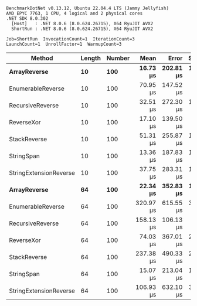 ```

BenchmarkDotNet v0.13.12, Ubuntu 22.04.4 LTS (Jammy Jellyfish)
AMD EPYC 7763, 1 CPU, 4 logical and 2 physical cores
.NET SDK 8.0.302
  [Host]   : .NET 8.0.6 (8.0.624.26715), X64 RyuJIT AVX2
  ShortRun : .NET 8.0.6 (8.0.624.26715), X64 RyuJIT AVX2

Job=ShortRun  InvocationCount=1  IterationCount=3  
LaunchCount=1  UnrollFactor=1  WarmupCount=3  

```
| Method                 | Length | Number | Mean      | Error     | StdDev    | Median     | Min        | Max       | Allocated |
|----------------------- |------- |------- |----------:|----------:|----------:|-----------:|-----------:|----------:|----------:|
| **ArrayReverse**           | **10**     | **100**    |  **16.73 μs** | **202.81 μs** | **11.117 μs** |  **10.520 μs** |  **10.109 μs** |  **29.57 μs** |  **10.09 KB** |
| EnumerableReverse      | 10     | 100    |  70.95 μs | 147.52 μs |  8.086 μs |  69.409 μs |  63.749 μs |  79.70 μs |  25.72 KB |
| RecursiveReverse       | 10     | 100    |  32.51 μs | 272.30 μs | 14.926 μs |  26.189 μs |  21.782 μs |  49.55 μs |  33.53 KB |
| ReverseXor             | 10     | 100    |  17.10 μs | 139.50 μs |  7.646 μs |  14.787 μs |  10.880 μs |  25.64 μs |  10.09 KB |
| StackReverse           | 10     | 100    |  51.31 μs | 255.87 μs | 14.025 μs |  43.812 μs |  42.619 μs |  67.49 μs |  31.19 KB |
| StringSpan             | 10     | 100    |  13.36 μs | 187.83 μs | 10.296 μs |   7.634 μs |   7.203 μs |  25.25 μs |   5.41 KB |
| StringExtensionReverse | 10     | 100    |  37.75 μs | 283.31 μs | 15.529 μs |  28.963 μs |  28.613 μs |  55.68 μs |  28.84 KB |
| **ArrayReverse**           | **64**     | **100**    |  **22.34 μs** | **352.83 μs** | **19.340 μs** |  **12.994 μs** |   **9.458 μs** |  **44.58 μs** |  **30.41 KB** |
| EnumerableReverse      | 64     | 100    | 320.97 μs | 615.55 μs | 33.740 μs | 308.078 μs | 295.573 μs | 359.25 μs |  59.31 KB |
| RecursiveReverse       | 64     | 100    | 158.13 μs | 106.13 μs |  5.817 μs | 161.092 μs | 151.424 μs | 161.86 μs | 560.88 KB |
| ReverseXor             | 64     | 100    |  74.03 μs | 367.01 μs | 20.117 μs |  67.722 μs |  57.824 μs |  96.55 μs |  30.41 KB |
| StackReverse           | 64     | 100    | 237.38 μs | 490.33 μs | 26.877 μs | 234.310 μs | 212.168 μs | 265.66 μs |  88.22 KB |
| StringSpan             | 64     | 100    |  15.07 μs | 213.04 μs | 11.678 μs |   8.515 μs |   8.144 μs |  28.55 μs |  15.56 KB |
| StringExtensionReverse | 64     | 100    | 106.93 μs | 632.10 μs | 34.648 μs | 119.174 μs |  67.828 μs | 133.80 μs |  68.69 KB |

